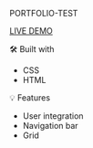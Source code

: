 PORTFOLIO-TEST

[LIVE DEMO](https://prostok.github.io/Personal-Portfolio-Test/)

🛠️ Built with

- CSS
- HTML

💡 Features

- User integration 
- Navigation bar
- Grid